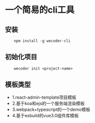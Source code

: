 # 一个简易的cli工具

## 安装
```
	npm install -g wecoder-cli
```

## 初始化项目
```
	wecoder init <project-name>
```

## 模板类型

-	1.react-admin-template项目模板
-	2.基于koa和ejs的一个服务端渲染模板
-	3.webpack+typescript的一个demo模板
-	4.基于esbuild的vue3.0组件库模板
